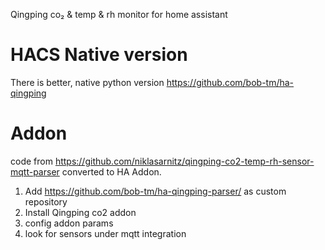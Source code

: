 Qingping co₂ & temp & rh monitor for home assistant

# HACS Native version

There is better, native python version
https://github.com/bob-tm/ha-qingping


# Addon

code from https://github.com/niklasarnitz/qingping-co2-temp-rh-sensor-mqtt-parser converted to HA Addon.

1. Add https://github.com/bob-tm/ha-qingping-parser/ as custom repository 
2. Install Qingping co2 addon
3. config addon params
4. look for sensors under mqtt integration
